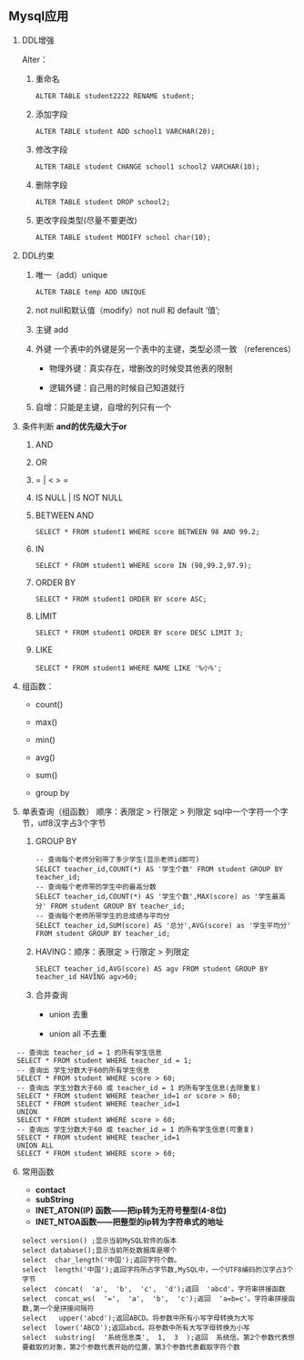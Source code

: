 ## Mysql应用

1. DDL增强

   Alter：

   1. 重命名
      
      ```mysql
      ALTER TABLE student2222 RENAME student;
      ```
   2. 添加字段
      
      ```mysql
      ALTER TABLE student ADD school1 VARCHAR(20);
      ```
   3. 修改字段
      
      ```mysql
      ALTER TABLE student CHANGE school1 school2 VARCHAR(10);
      ```
   4. 删除字段
      
      ```mysql
      ALTER TABLE student DROP school2;
      ```
   5. 更改字段类型(尽量不要更改)
      
      ```mysql
      ALTER TABLE student MODIFY school char(10);
      ```

2. DDL约束

   1. 唯一（add）unique

      ```mysql
      ALTER TABLE temp ADD UNIQUE
      ```

   2. not null和默认值（modify）not null 和 default ‘值’;

   3. 主键 add

   4. 外键 一个表中的外键是另一个表中的主键，类型必须一致 （references）

      - 物理外键：真实存在，增删改的时候受其他表的限制

      - 逻辑外键：自己用的时候自己知道就行

   5. 自增：只能是主键，自增的列只有一个

3. 条件判断
   **and的优先级大于or**

   1. AND
   2. OR
   3. = | < > =
   4. IS NULL | IS NOT NULL
   5. BETWEEN AND

      ```mysql
      SELECT * FROM student1 WHERE score BETWEEN 98 AND 99.2;
      ```
   6. IN

      ```mysql
      SELECT * FROM student1 WHERE score IN (98,99.2,97.9);
      ```
   7. ORDER BY

      ```mysql
      SELECT * FROM student1 ORDER BY score ASC;
      ```
   8. LIMIT

      ```mysql
      SELECT * FROM student1 ORDER BY score DESC LIMIT 3;
      ```
   9. LIKE

      ```mysql
      SELECT * FROM student1 WHERE NAME LIKE '%小%';
      ```

4. 组函数：

   - count()

   - max()

   - min()

   - avg()

   - sum()

   - group by

5. 单表查询（组函数）
   顺序：表限定 > 行限定 > 列限定
   sql中一个字符一个字节，utf8汉字占3个字节

   1. GROUP BY

      ```mysql
      -- 查询每个老师分别带了多少学生(显示老师id即可)
      SELECT teacher_id,COUNT(*) AS '学生个数' FROM student GROUP BY teacher_id;
      -- 查询每个老师带的学生中的最高分数
      SELECT teacher_id,COUNT(*) AS '学生个数',MAX(score) as '学生最高分' FROM student GROUP BY teacher_id;
      -- 查询每个老师所带学生的总成绩与平均分
      SELECT teacher_id,SUM(score) AS '总分',AVG(score) as '学生平均分' FROM student GROUP BY teacher_id;
      ```

   2. HAVING：顺序：表限定 > 行限定 > 列限定

      ```mysql
      SELECT teacher_id,AVG(score) AS agv FROM student GROUP BY teacher_id HAVING agv>60;
      ```

   3. 合并查询

      - union	去重

      - union all 不去重


```mysql
  -- 查询出 teacher_id = 1 的所有学生信息
  SELECT * FROM student WHERE teacher_id = 1;
  -- 查询出 学生分数大于60的所有学生信息
  SELECT * FROM student WHERE score > 60;
  -- 查询出 学生分数大于60 或 teacher_id = 1 的所有学生信息(去除重复)
  SELECT * FROM student WHERE teacher_id=1 or score > 60;
  SELECT * FROM student WHERE teacher_id=1 
  UNION
  SELECT * FROM student WHERE score > 60;
  -- 查询出 学生分数大于60 或 teacher_id = 1 的所有学生信息(可重复)
  SELECT * FROM student WHERE teacher_id=1 
  UNION ALL
  SELECT * FROM student WHERE score > 60;
```

6. 常用函数

   - **contact**
   - **subString**
   - **INET_ATON(IP) 函数——把ip转为无符号整型(4-8位)**
   -  **INET_NTOA函数——把整型的ip转为字符串式的地址**


   ```mysql
   select version() ;显示当前MySQL软件的版本
   select database();显示当前所处数据库是哪个
   select  char_length('中国');返回字符个数。
   select  length('中国');返回字符所占字节数,MySQL中，一个UTF8编码的汉字占3个字节
   select  concat(  'a',  'b',  'c',  'd');返回  'abcd'。字符串拼接函数
   select  concat_ws(  '=',  'a',  'b',  'c');返回  'a=b=c'。字符串拼接函数,第一个是拼接间隔符
   select   upper('abcd');返回ABCD。将参数中所有小写字母转换为大写
   select  lower('ABCD');返回abcd。将参数中所有大写字母转换为小写
   select  substring(  '系统信息类',  1,  3  );返回  系统信。第2个参数代表想要截取的对象，第2个参数代表开始的位置，第3个参数代表截取字符个数
   ```

   
